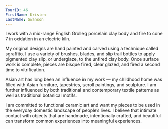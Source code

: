```yaml
---
TourID: 46
FirstName: Kristen
LastName: Swanson
---
```

I work with a mid-range English Grolleg porcelain clay body and fire to cone 7 in oxidation in an electric kiln.

My original designs are hand painted and carved using a technique called sgraffito. I use a variety of brushes, blades, and slip trail bottles to apply pigmented clay slip, or underglaze, to the unfired clay body. Once surface work is complete, pieces are bisque fired, clear glazed, and fired a second time to vitrification.

Asian art has long been an influence in my work — my childhood home was filled with Asian furniture, tapestries, scroll paintings, and sculpture. I am further influenced by both traditional and contemporary textile patterns as well as traditional botanical motifs.

I am committed to functional ceramic art and want my pieces to be used in the everyday domestic landscape of people’s lives. I believe that intimate contact with objects that are handmade, intentionally crafted, and beautiful can transform common experiences into meaningful experiences.
